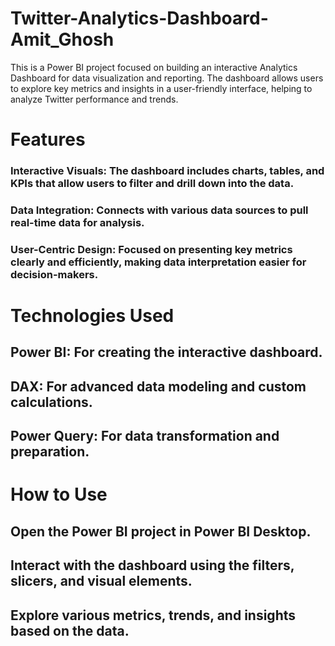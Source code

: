 # Twitter-Analytics-Dashboard-Amit_Ghosh
This is a Power BI project focused on building an interactive Analytics Dashboard for data visualization and reporting. The dashboard allows users to explore key metrics and insights in a user-friendly interface, helping to analyze Twitter performance and trends.

# Features
### Interactive Visuals: The dashboard includes charts, tables, and KPIs that allow users to filter and drill down into the data.
### Data Integration: Connects with various data sources to pull real-time data for analysis.
### User-Centric Design: Focused on presenting key metrics clearly and efficiently, making data interpretation easier for decision-makers.
# Technologies Used
## Power BI: For creating the interactive dashboard.
## DAX: For advanced data modeling and custom calculations.
## Power Query: For data transformation and preparation.
# How to Use
## Open the Power BI project in Power BI Desktop.
## Interact with the dashboard using the filters, slicers, and visual elements.
## Explore various metrics, trends, and insights based on the data.
